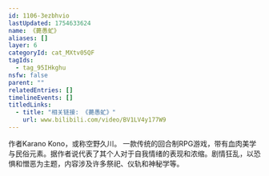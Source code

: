 ```yaml
---
id: 1106-3ezbhvio
lastUpdated: 1754633624
name: 《薨愚虻》
aliases: []
layer: 6
categoryId: cat_MXtv05QF
tagIds:
  - tag_95IHkghu
nsfw: false
parent: ""
relatedEntries: []
timelineEvents: []
titledLinks:
  - title: "相关链接: 《薨愚虻》"
    url: www.bilibili.com/video/BV1LV4y177W9
---
```


作者Karano Kono，或称空野久川。 一款传统的回合制RPG游戏，带有血肉美学与民俗元素。据作者说代表了其个人对于自我情绪的表现和浓缩。剧情狂乱，以恐惧和憎恶为主题，内容涉及许多祭祀、仪轨和神秘学等。